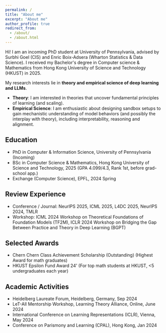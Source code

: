 ```yaml
---
permalink: /
title: "About me"
excerpt: "About me"
author_profile: true
redirect_from: 
  - /about/
  - /about.html
---
```


Hi! I am an incoming PhD student at University of Pennsylvania, advised by Surbhi Goel (CIS) and Enric Boix-Adsera (Wharton Statistics & Data Science). I received my Bachelor's degree in Computer science & Mathematics from Hong Kong University of Science and Technology (HKUST) in 2025. 


My research interests lie in **theory and empirical science of deep learning and LLMs**. 
- **Theory**: I am interested in theories that uncover fundamental principles of learning (and scaling).
- **Empirical Science**: I am enthusiastic about designing sandbox setups to gain mechanistic understanding of model behaviors  (and possibly the interplay with theory), including interpretability, reasoning and alignment.

## Education
* PhD in Computer & Information Science, University of Pennsylvania (Incoming)
* BSc in Computer Science & Mathematics, Hong Kong University of Science and Technology, 2025 (GPA 4.099/4.3, Rank 1st, before grad-school app.)
* Exchange (Computer Science), EPFL, 2024 Spring 

## Review Experience
* Conference / Journal: NeurIPS 2025, ICML 2025, L4DC 2025, NeurIPS 2024, TMLR
* Workshop: ICML 2024 Workshop on Theoretical Foundations of Foundation Models (TF2M),  ICLR 2024 Workshop on Bridging the Gap Between Practice and Theory in Deep Learning (BGPT)

## Selected Awards 
<!-- * Hong Kong Government Scholarship 22' (For students with GPA>3.95) -->
* Chern Chern Class Achievement Scholarship (Outstanding) (Highest Award for math graduates)
* HKUST Epsilon Fund Award 24' (For top math students at HKUST, <5 undergraduates each year)


## Academic Activities
* Heidelberg Laureate Forum, Heidelberg, Germany, Sep 2024 
* LeT-All Mentorship Workshop, Learning Theory Alliance, Online, June 2024
* International Conference on Learning Representations (ICLR), Vienna, May 2024
* Conference on Parismony and Learning (CPAL), Hong Kong, Jan 2024

<!-- Publications
======
  <ul>{% for post in site.publications %}
    {% include archive-single-cv.html %}
  {% endfor %}</ul> -->
  
